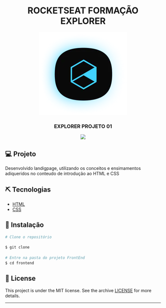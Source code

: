 <div align="center">
  <h1> ROCKETSEAT FORMAÇÃO EXPLORER </h1>
  <img src="public/1701701034448.png">
  <h3> EXPLORER PROJETO 01</h3>
</div>


<div align="center">
    <img src="frontend/public/apresentação.svg">
</div>

## 💻 Projeto
Desenvolvido landigpage, utilizando os conceitos e ensimamentos adiqueridos no conteudo de introdução ao HTML e CSS

## ⛏ Tecnologias
- [HTML](https://docs.adonisjs.com/guides/introduction)
- [CSS](https://reactjs.org/)

## 🚀 Instalação


```bash
# Clone o repositório

$ git clone

# Entre na pasta do projeto FrontEnd
$ cd frontend

```

## 📝 License

This project is under the MIT license. See the archive [LICENSE](LICENSE.md) for more details.

---
<blockquote>
    
</blockquote>

